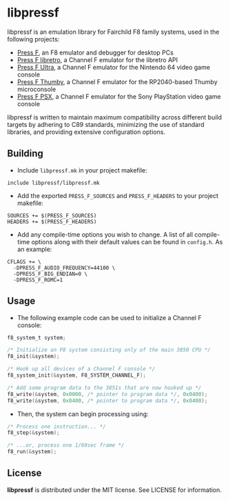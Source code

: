 # libpressf

libpressf is an emulation library for Fairchild F8 family systems, used in the following projects:

- [Press F](https://github.com/celerizer/Press-F), an F8 emulator and debugger for desktop PCs
- [Press F libretro](https://github.com/celerizer/Press-F-libretro), a Channel F emulator for the libretro API
- [Press F Ultra](https://github.com/celerizer/Press-F-Ultra), a Channel F emulator for the Nintendo 64 video game console
- [Press F Thumby](https://github.com/celerizer/Press-F-Thumby), a Channel F emulator for the RP2040-based Thumby microconsole
- [Press F PSX](https://github.com/celerizer/Press-F-PSX), a Channel F emulator for the Sony PlayStation video game console

libpressf is written to maintain maximum compatibility across different build targets by adhering to C89 standards, minimizing the use of standard libraries, and providing extensive configuration options.

## Building

- Include `libpressf.mk` in your project makefile:

```make
include libpressf/libpressf.mk
```

- Add the exported `PRESS_F_SOURCES` and `PRESS_F_HEADERS` to your project makefile:

```make
SOURCES += $(PRESS_F_SOURCES)
HEADERS += $(PRESS_F_HEADERS)
```

- Add any compile-time options you wish to change. A list of all compile-time options along with their default values can be found in `config.h`. As an example:

```make
CFLAGS += \
  -DPRESS_F_AUDIO_FREQUENCY=44100 \
  -DPRESS_F_BIG_ENDIAN=0 \
  -DPRESS_F_ROMC=1
```

## Usage

- The following example code can be used to initialize a Channel F console:

```c
f8_system_t system;

/* Initialize an F8 system consisting only of the main 3850 CPU */
f8_init(&system);

/* Hook up all devices of a Channel F console */
f8_system_init(&system, F8_SYSTEM_CHANNEL_F);

/* Add some program data to the 3851s that are now hooked up */
f8_write(&system, 0x0000, /* pointer to program data */, 0x0400);
f8_write(&system, 0x0400, /* pointer to program data */, 0x0400);
```

- Then, the system can begin processing using:

```c
/* Process one instruction... */
f8_step(&system);

/* ...or, process one 1/60sec frame */
f8_run(&system);
```

## License
**libpressf** is distributed under the MIT license. See LICENSE for information.

